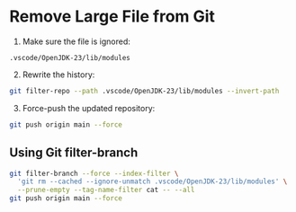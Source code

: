# Remove Large File from Git

1. Make sure the file is ignored:
```
.vscode/OpenJDK-23/lib/modules
```

2. Rewrite the history:
```bash
git filter-repo --path .vscode/OpenJDK-23/lib/modules --invert-path
```

3. Force-push the updated repository:
```bash
git push origin main --force
```

## Using Git filter-branch

```bash
git filter-branch --force --index-filter \
  'git rm --cached --ignore-unmatch .vscode/OpenJDK-23/lib/modules' \
  --prune-empty --tag-name-filter cat -- --all
git push origin main --force
```